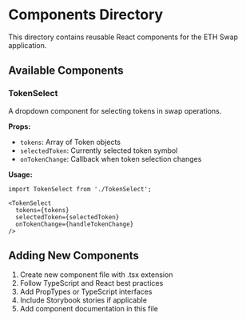 # Components Directory

This directory contains reusable React components for the ETH Swap application.

## Available Components

### TokenSelect
A dropdown component for selecting tokens in swap operations.

**Props:**
- `tokens`: Array of Token objects
- `selectedToken`: Currently selected token symbol
- `onTokenChange`: Callback when token selection changes

**Usage:**
```tsx
import TokenSelect from './TokenSelect';

<TokenSelect 
  tokens={tokens} 
  selectedToken={selectedToken} 
  onTokenChange={handleTokenChange} 
/>
```

## Adding New Components
1. Create new component file with .tsx extension
2. Follow TypeScript and React best practices
3. Add PropTypes or TypeScript interfaces
4. Include Storybook stories if applicable
5. Add component documentation in this file